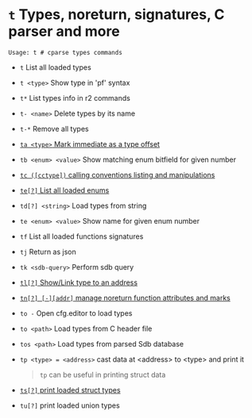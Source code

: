 <!-- TITLE: t -->

#  `t` Types, noreturn, signatures, C parser and more


```
Usage: t # cparse types commands
```


- `t` List all loaded types
- `t <type>` Show type in 'pf' syntax
- `t*` List types info in r2 commands
- `t- <name>` Delete types by its name
- `t-*` Remove all types

- [ `ta <type>` Mark immediate as a type offset](/options/t/ta-type)

- `tb <enum> <value>` Show matching enum bitfield for given number

- [ `tc ([cctype])` calling conventions listing and manipulations](/options/t/tc-cctype)

- [ `te[?]` List all loaded enums](/options/t/te-list)
- `td[?] <string>` Load types from string
- `te <enum> <value>` Show name for given enum number
- `tf` List all loaded functions signatures
- `tj` Return as json
- `tk <sdb-query>` Perform sdb query

- [ `tl[?]` Show/Link type to an address](/options/t/tl-show)

- [ `tn[?] [-][addr]` manage noreturn function attributes and marks](/options/t/tn-addr)

- `to -` Open cfg.editor to load types
- `to <path>` Load types from C header file
- `tos <path>` Load types from parsed Sdb database
- `tp <type> = <address>` cast data at \<address\> to \<type\> and print it
	> `tp` can be useful in printing struct data

- [ `ts[?]` print loaded struct types](/options/t/ts-print)

- `tu[?]` print loaded union types

<p hidden>t- ta tb tc te td tf tk tl tn to tos tp ts tu</p>